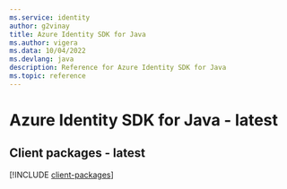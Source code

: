 ```yaml
---
ms.service: identity
author: g2vinay
title: Azure Identity SDK for Java
ms.author: vigera
ms.data: 10/04/2022
ms.devlang: java
description: Reference for Azure Identity SDK for Java
ms.topic: reference
---
```

# Azure Identity SDK for Java - latest

## Client packages - latest
[!INCLUDE [client-packages](identity-client-index.md)]